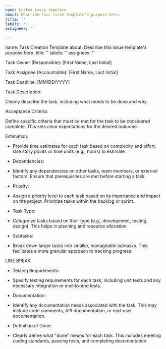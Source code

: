 ```yaml
---
name: Custom issue template
about: Describe this issue template's purpose here.
title: ''
labels: ''
assignees: ''

---
```


name: Task Creation Template
about: Describe this issue template's purpose here.
title: ''
labels: ''
assignees: ''

Task Owner (Responsible): [First Name, Last Initial]

 Task Assignee (Accountable): [First Name, Last Initial]

Task Deadline: [MM/DD/YYYY]

Task Description:

Clearly describe the task, including what needs to be done and why.

Acceptance Criteria:

Define specific criteria that must be met for the task to be considered complete. This sets clear expectations for the desired outcome.

Estimation:

- Provide time estimates for each task based on complexity and effort. Use story points or time units (e.g., hours) to estimate.

- Dependencies:

- Identify any dependencies on other tasks, team members, or external factors. Ensure that prerequisites are met before starting a task.

- Priority:

- Assign a priority level to each task based on its importance and impact on the project. Prioritize tasks within the backlog or sprint.

- Task Type:

- Categorize tasks based on their type (e.g., development, testing, design). This helps in planning and resource allocation.

- Subtasks:

- Break down larger tasks into smaller, manageable subtasks. This facilitates a more granular approach to tracking progress.

LINE BREAK

- Testing Requirements:

- Specify testing requirements for each task, including unit tests and any necessary integration or end-to-end tests.

- Documentation:

- Identify any documentation needs associated with the task. This may include code comments, API documentation, or end-user documentation.

- Definition of Done:

- Clearly define what "done" means for each task. This includes meeting coding standards, passing tests, and completing documentation.

